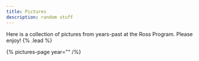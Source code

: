 ```yaml
---
title: Pictures
description: random stuff
---
```


Here is a collection of pictures from years-past at the Ross Program. Please enjoy! {% .lead %}

{% pictures-page year="" /%}